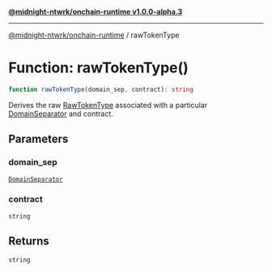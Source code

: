 [**@midnight-ntwrk/onchain-runtime v1.0.0-alpha.3**](../README.md)

***

[@midnight-ntwrk/onchain-runtime](../globals.md) / rawTokenType

# Function: rawTokenType()

```ts
function rawTokenType(domain_sep, contract): string
```

Derives the raw [RawTokenType](../type-aliases/RawTokenType.md) associated with a particular
[DomainSeparator](../type-aliases/DomainSeparator.md) and contract.

## Parameters

### domain\_sep

[`DomainSeparator`](../type-aliases/DomainSeparator.md)

### contract

`string`

## Returns

`string`
